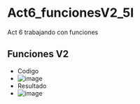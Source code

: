 # Act6_funcionesV2_5I
Act 6 trabajando con funciones

## Funciones V2

- Codigo
- ![image](https://github.com/user-attachments/assets/cbfa025e-ff5e-4443-a4a6-6ed2ab466839)
- Resultado
- ![image](https://github.com/user-attachments/assets/1c31a80d-5b0e-4c8f-bfbb-f453aed4a159)
